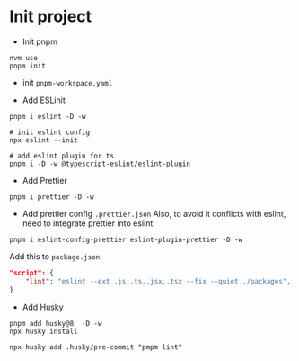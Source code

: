 # Init project

- Init pnpm

```
nvm use
pnpm init
```

- init `pnpm-workspace.yaml`

- Add ESLinit

```
pnpm i eslint -D -w

# init eslint config
npx eslint --init

# add eslint plugin for ts
pnpm i -D -w @typescript-eslint/eslint-plugin
```

- Add Prettier

```
pnpm i prettier -D -w
```

- Add prettier config `.prettier.json`
  Also, to avoid it conflicts with eslint, need to integrate prettier into eslint:

```
pnpm i eslint-config-prettier eslint-plugin-prettier -D -w
```

Add this to `package.json`:

```json
"script": {
    "lint": "eslint --ext .js,.ts,.jsx,.tsx --fix --quiet ./packages",
}

```

- Add Husky

```
pnpm add husky@8  -D -w
npx husky install

npx husky add .husky/pre-commit "pmpm lint"
```
